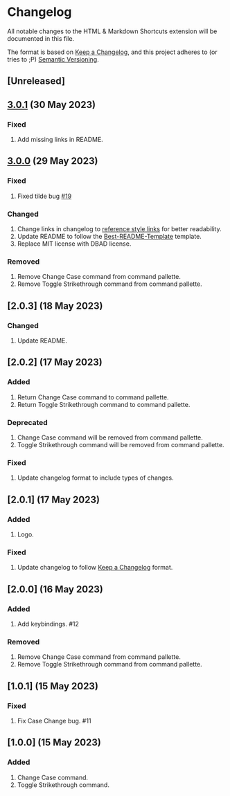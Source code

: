 # Changelog

All notable changes to the HTML & Markdown Shortcuts extension will be documented in this file.

The format is based on [Keep a Changelog][Keep a Changelog url], and this project adheres to (or tries to ;P) [Semantic Versioning][Semantic Versioning url].

## [Unreleased]

## [3.0.1] (30 May 2023)

### Fixed

1. Add missing links in README.

## [3.0.0] (29 May 2023)

### Fixed

1. Fixed tilde bug [#19]

### Changed

1. Change links in changelog to [reference style links][reference style links url] for better readability.
1. Update README to follow the [Best-README-Template][Best-README-Template url] template.
1. Replace MIT license with DBAD license.

### Removed

1. Remove Change Case command from command pallette.
1. Remove Toggle Strikethrough command from command pallette.

## [2.0.3] (18 May 2023)

### Changed

1. Update README.

## [2.0.2] (17 May 2023)

### Added

1. Return Change Case command to command pallette.
1. Return Toggle Strikethrough command to command pallette.

### Deprecated

1. Change Case command will be removed from command pallette.
1. Toggle Strikethrough command will be removed from command pallette.

### Fixed

1. Update changelog format to include types of changes.

## [2.0.1] (17 May 2023)

### Added

1. Logo.

### Fixed

1. Update changelog to follow [Keep a Changelog][Keep a Changelog url] format.

## [2.0.0] (16 May 2023)

### Added

1. Add keybindings. #12

### Removed

1. Remove Change Case command from command pallette.
1. Remove Toggle Strikethrough command from command pallette.

## [1.0.1] (15 May 2023)

### Fixed

1. Fix Case Change bug. #11

## [1.0.0] (15 May 2023)

### Added

1. Change Case command.
1. Toggle Strikethrough command.

<!-- References -->

[Keep a Changelog url]: https://keepachangelog.com/en/1.0.0/
[Semantic Versioning url]: https://semver.org/spec/v2.0.0.html
[3.0.1]: https://github.com/SherpadNdabambi/html-markdown-shortcuts/releases/tag/v3.0.1
[3.0.0]: https://github.com/SherpadNdabambi/html-markdown-shortcuts/releases/tag/v3.0.0
[#19]: https://github.com/SherpadNdabambi/html-markdown-shortcuts/issues/19
[reference style links url]: https://www.markdownguide.org/basic-syntax/#reference-style-links
[Best-README-Template url]: https://github.com/othneildrew/Best-README-Template
